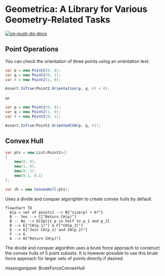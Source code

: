 <!--
GENERATED FILE - DO NOT EDIT
This file was generated by [MarkdownSnippets](https://github.com/SimonCropp/MarkdownSnippets).
Source File: /README.source.md
To change this file edit the source file and then run MarkdownSnippets.
-->

# Geometrica: A Library for Various Geometry-Related Tasks

[![on-push-do-docs](https://github.com/tvomacka/Geometrica/actions/workflows/on-push-do-docs.yml/badge.svg)](https://github.com/tvomacka/Geometrica/actions/workflows/on-push-do-docs.yml)

## Point Operations

You can check the orientation of three points using an orientation test:

<!-- snippet: OrientationTest -->
```cs
var p = new Point2(0, 0);
var q = new Point2(0, 1);
var r = new Point2(1, 0);

Assert.IsTrue(Point2.Orientation(p, q, r) < 0);
```
<!-- endSnippet -->

or

<!-- snippet: CCWOrientationTest -->
```cs
var p = new Point2(0, 0);
var q = new Point2(1, 0);
var r = new Point2(0, 1);

Assert.IsTrue(Point2.OrientedCCW(p, q, r));
```
<!-- endSnippet -->

## Convex Hull

<!-- snippet: CreateConvexHull -->
```cs
var pts = new List<Point2>() 
{
    new(0, 0),
    new(1, 0),
    new(0, 1),
    new(0.1, 0.1)
};

var ch = new ConvexHull(pts);
```
<!-- endSnippet -->

Uses a divide and conquer algorightm to create convex hulls by default.

```mermaid
flowchart TD
  A[p = set of points] --> B{"size(p) < 6?"}
  B -- Yes --> C["Return CH(p)"]
  B -- No --> D[Split p in half to p_1 and p_2]
  D --> E["CH(p_1)"] & F["CH(p_2)"]
  E --> G["Join CH(p_1) and CH(p_2)"]
  F --> G
  G --> H["Return CH(p)"]
```

The divide and conquer algorithm uses a brute force approach to construct the convex hulls of 5 point subsets. It is however possible to use this brute force approach for larger sets of points directly if desired.


missingsnippet: BruteForceConvexHull
